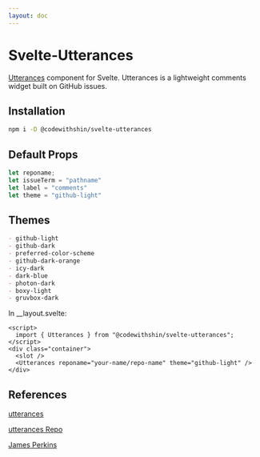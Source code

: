 ```yaml
---
layout: doc
---
```


<div class="max-w-3xl mx-auto mb-8">
    <h1 class="text-3xl text-gray-900 w-full dark:text-white py-4">Svelte-Utterances</h1>

   <p class="text-gray-900 dark:text-white "><a href="https://utteranc.es/" target="_blank" class="underline"
      >Utterances</a> component for Svelte. Utterances is a lightweight comments widget built on GitHub issues.</p>

<h2 class="text-gray-900 text-2xl w-full dark:text-white py-4">Installation</h2>

```sh
npm i -D @codewithshin/svelte-utterances
```

<h2 class="text-gray-900 text-2xl w-full dark:text-white py-4">Default Props</h2>

```js
let reponame;
let issueTerm = "pathname"
let label = "comments"
let theme = "github-light"
```

<h2 class="text-gray-900 text-2xl w-full dark:text-white py-4">Themes</h2>

```md
- github-light
- github-dark
- preferred-color-scheme
- github-dark-orange
- icy-dark
- dark-blue
- photon-dark
- boxy-light
- gruvbox-dark
```

<p class="text-gray-900 dark:text-white">In __layout.svelte:</p>

```svelte
<script>
  import { Utterances } from "@codewithshin/svelte-utterances";
</script>
<div class="container">
  <slot />
  <Utterances reponame="your-name/repo-name" theme="github-light" />
</div>
```

<h2 class="text-gray-900 text-2xl w-full dark:text-white py-4">References</h2>

<p class="text-gray-900 dark:text-white py-2"><a href="https://utteranc.es/" target="_blank" class="underline">utterances</a></p>
<p class="text-gray-900 dark:text-white py-2"><a href="https://github.com/utterance/utterances" target="_blank" class="underline">utterances Repo</a></p>
<p class="text-gray-900 dark:text-white py-2"><a href="https://www.jamesperkins.dev/post/supercharge-your-astro-blog" target="_blank" class="underline">James Perkins</a></p>

</div>